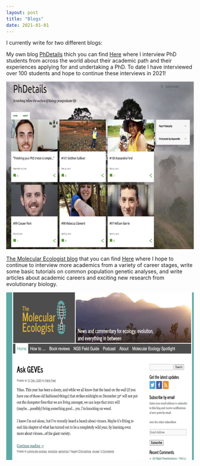 ```yaml
---
layout: post
title: "Blogs"
date: 2021-01-01
---
```


I currently write for two different blogs:

My own blog <ins>PhDetails</ins> thich you can find [Here](http://phdetails.blogspot.com) where I interview PhD students from across the world about their academic path and their experiences applying for and undertaking a PhD. To date I have interviewed over 100 students and hope to continue these interviews in 2021!

<p style="text-align:center;"><img src="/pics/Screen Shot 2021-01-06 at 13.47.13.png" width="800" height="450" class="center">

<ins>The Molecular Ecologist blog</ins> that you can find [Here](http://https://www.molecularecologist.com/) where I hope to continue to interview more academics from a variety of career stages, write some basic tutorials on common population genetic analyses, and write articles about academic careers and exciting new research from evolutionary biology. 

<p style="text-align:center;"><img src="/pics/Screen Shot 2021-01-06 at 13.47.27.png" width="800" height="450" class="center">

